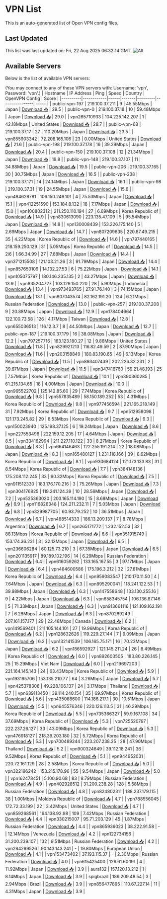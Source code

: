 # VPN List

This is an auto-generated list of Open VPN config files.

## Last Updated

This list was last updated on: Fri, 22 Aug 2025 06:32:14 GMT.
![Alt](https://repobeats.axiom.co/api/embed/186b98318ef1479477931607c1ad7d823f12451f.svg "Repobeats analytics image")

## Available Servers

Below is the list of available VPN servers:

(You may connect to any of these VPN servers with: Username: 'vpn', Password: 'vpn'.)
| Hostname | IP Address | Ping | Speed | Country | OpenVPN Config | Score |
|----------|------------|------|-------|---------|----------------| ----- |
| public-vpn-197 | 219.100.37.211 | 9 | 45.55Mbps | Japan | [Download 📥](./configs/server_0_JP.ovpn) | 29.5 |
| public-vpn-0 | 219.100.37.18 | 10 | 59.48Mbps | Japan | [Download 📥](./configs/server_1_JP.ovpn) | 29.0 |
| vpn265710933 | 104.225.142.207 | 1 | 42.18Mbps | United States | [Download 📥](./configs/server_2_US.ovpn) | 28.7 |
| public-vpn-68 | 219.100.37.17 | 27 | 110.20Mbps | Japan | [Download 📥](./configs/server_3_JP.ovpn) | 23.5 |
| vpn855903342 | 72.208.165.106 | 23 | 0.00Mbps | United States | [Download 📥](./configs/server_4_US.ovpn) | 21.6 |
| public-vpn-198 | 219.100.37.178 | 16 | 39.29Mbps | Japan | [Download 📥](./configs/server_5_JP.ovpn) | 20.4 |
| public-vpn-150 | 219.100.37.108 | 12 | 21.34Mbps | Japan | [Download 📥](./configs/server_6_JP.ovpn) | 19.8 |
| public-vpn-148 | 219.100.37.107 | 11 | 34.88Mbps | Japan | [Download 📥](./configs/server_7_JP.ovpn) | 19.5 |
| public-vpn-206 | 219.100.37.165 | 30 | 30.75Mbps | Japan | [Download 📥](./configs/server_8_JP.ovpn) | 16.5 |
| public-vpn-238 | 219.100.37.171 | 14 | 24.14Mbps | Japan | [Download 📥](./configs/server_9_JP.ovpn) | 16.1 |
| public-vpn-98 | 219.100.37.31 | 19 | 24.55Mbps | Japan | [Download 📥](./configs/server_10_JP.ovpn) | 15.6 |
| vpn484628781 | 106.150.249.101 | 4 | 75.53Mbps | Japan | [Download 📥](./configs/server_11_JP.ovpn) | 15.1 |
| vpn412251590 | 153.184.8.132 | 18 | 7.17Mbps | Japan | [Download 📥](./configs/server_12_JP.ovpn) | 15.0 |
| vpn100802312 | 211.250.110.194 | 27 | 6.69Mbps | Korea Republic of | [Download 📥](./configs/server_13_KR.ovpn) | 14.9 |
| vpn830613090 | 223.135.47.109 | 5 | 95.54Mbps | Japan | [Download 📥](./configs/server_14_JP.ovpn) | 14.8 |
| vpn130008439 | 153.226.175.140 | 5 | 2.69Mbps | Japan | [Download 📥](./configs/server_15_JP.ovpn) | 14.7 |
| vpn807209635 | 220.87.49.215 | 35 | 4.22Mbps | Korea Republic of | [Download 📥](./configs/server_16_KR.ovpn) | 14.6 |
| vpn797440165 | 218.159.250.129 | 31 | 5.05Mbps | Korea Republic of | [Download 📥](./configs/server_17_KR.ovpn) | 14.5 |
| 2i6 | 1.66.34.99 | 27 | 7.68Mbps | Japan | [Download 📥](./configs/server_18_JP.ovpn) | 14.4 |
| vpn371215508 | 121.103.21.26 | 3 | 91.79Mbps | Japan | [Download 📥](./configs/server_19_JP.ovpn) | 14.4 |
| vpn857650109 | 14.132.27.53 | 6 | 75.22Mbps | Japan | [Download 📥](./configs/server_20_JP.ovpn) | 14.1 |
| vpn105075797 | 180.146.235.135 | 2 | 43.27Mbps | Japan | [Download 📥](./configs/server_21_JP.ovpn) | 13.9 |
| vpn835204727 | 103.129.150.220 | 28 | 5.90Mbps | Indonesia | [Download 📥](./configs/server_22_ID.ovpn) | 13.4 |
| vpn973493765 | 27.91.76.140 | 3 | 74.15Mbps | Japan | [Download 📥](./configs/server_23_JP.ovpn) | 13.1 |
| vpn807043574 | 82.162.191.20 | 124 | 6.21Mbps | Russian Federation | [Download 📥](./configs/server_24_RU.ovpn) | 13.0 |
| public-vpn-257 | 219.100.37.208 | 9 | 20.88Mbps | Japan | [Download 📥](./configs/server_25_JP.ovpn) | 12.9 |
| vpn178404664 | 122.100.73.58 | 126 | 4.17Mbps | Taiwan | [Download 📥](./configs/server_26_TW.ovpn) | 12.8 |
| vpn655036513 | 116.12.3.7 | 8 | 44.50Mbps | Japan | [Download 📥](./configs/server_27_JP.ovpn) | 12.7 |
| public-vpn-187 | 219.100.37.179 | 16 | 38.08Mbps | Japan | [Download 📥](./configs/server_28_JP.ovpn) | 12.2 |
| vpn797257716 | 163.123.180.27 | 12 | 9.86Mbps | United States | [Download 📥](./configs/server_29_US.ovpn) | 11.8 |
| vpn829921213 | 116.82.49.59 | 2 | 87.90Mbps | Japan | [Download 📥](./configs/server_30_JP.ovpn) | 11.6 |
| vpn203158849 | 180.83.190.65 | 49 | 6.13Mbps | Korea Republic of | [Download 📥](./configs/server_31_KR.ovpn) | 11.5 |
| vpn893407439 | 202.226.32.231 | 2 | 39.67Mbps | Japan | [Download 📥](./configs/server_32_JP.ovpn) | 11.5 |
| vpn347416760 | 59.21.48.193 | 25 | 7.57Mbps | Korea Republic of | [Download 📥](./configs/server_33_KR.ovpn) | 10.1 |
| vpn390360285 | 61.215.134.65 | 18 | 4.00Mbps | Japan | [Download 📥](./configs/server_34_JP.ovpn) | 10.0 |
| vpn965522702 | 125.142.85.60 | 29 | 7.74Mbps | Korea Republic of | [Download 📥](./configs/server_35_KR.ovpn) | 9.8 |
| vpn557835489 | 58.150.189.252 | 53 | 4.31Mbps | Korea Republic of | [Download 📥](./configs/server_36_KR.ovpn) | 9.8 |
| vpn977456594 | 221.165.218.149 | 31 | 7.92Mbps | Korea Republic of | [Download 📥](./configs/server_37_KR.ovpn) | 9.7 |
| vpn512958098 | 121.173.245.82 | 29 | 8.53Mbps | Korea Republic of | [Download 📥](./configs/server_38_KR.ovpn) | 9.3 |
| vpn150023940 | 125.198.37.125 | 6 | 19.24Mbps | Japan | [Download 📥](./configs/server_39_JP.ovpn) | 8.6 |
| vpn227553496 | 222.159.12.205 | 17 | 4.64Mbps | Japan | [Download 📥](./configs/server_40_JP.ovpn) | 8.5 |
| vpn334162994 | 211.227.110.122 | 33 | 8.27Mbps | Korea Republic of | [Download 📥](./configs/server_41_KR.ovpn) | 8.3 |
| vpn664146463 | 122.255.191.214 | 22 | 18.08Mbps | Japan | [Download 📥](./configs/server_42_JP.ovpn) | 8.3 |
| vpn165480127 | 1.231.118.166 | 39 | 8.62Mbps | Korea Republic of | [Download 📥](./configs/server_43_KR.ovpn) | 8.1 |
| vpn930684124 | 121.173.133.83 | 31 | 8.54Mbps | Korea Republic of | [Download 📥](./configs/server_44_KR.ovpn) | 7.7 |
| vpn384148136 | 175.208.112.245 | 33 | 60.32Mbps | Korea Republic of | [Download 📥](./configs/server_45_KR.ovpn) | 7.5 |
| vpn911512330 | 183.176.170.216 | 3 | 75.26Mbps | Japan | [Download 📥](./configs/server_46_JP.ovpn) | 7.3 |
| vpn304176925 | 119.241.124.39 | 10 | 28.56Mbps | Japan | [Download 📥](./configs/server_47_JP.ovpn) | 7.2 |
| vpn525363020 | 203.165.114.190 | 15 | 8.68Mbps | Japan | [Download 📥](./configs/server_48_JP.ovpn) | 6.9 |
| vpn116826348 | 124.211.232.11 | 7 | 5.03Mbps | Japan | [Download 📥](./configs/server_49_JP.ovpn) | 6.8 |
| vpn329987705 | 60.93.79.252 | 10 | 36.51Mbps | Japan | [Download 📥](./configs/server_50_JP.ovpn) | 6.7 |
| vpn488514333 | 186.13.209.137 | 7 | 8.78Mbps | Argentina | [Download 📥](./configs/server_51_AR.ovpn) | 6.7 |
| vpn265171772 | 1.232.152.53 | 32 | 88.13Mbps | Korea Republic of | [Download 📥](./configs/server_52_KR.ovpn) | 6.6 |
| vpn351915749 | 153.174.36.231 | 3 | 32.12Mbps | Japan | [Download 📥](./configs/server_53_JP.ovpn) | 6.5 |
| vpn236606284 | 60.125.73.210 | 3 | 67.35Mbps | Japan | [Download 📥](./configs/server_54_JP.ovpn) | 6.5 |
| vpn201135917 | 89.189.102.196 | 14 | 6.29Mbps | Russian Federation | [Download 📥](./configs/server_55_RU.ovpn) | 6.4 |
| vpn616059262 | 133.165.167.55 | 3 | 97.17Mbps | Japan | [Download 📥](./configs/server_56_JP.ovpn) | 6.4 |
| vpn484600586 | 175.196.3.212 | 32 | 27.81Mbps | Korea Republic of | [Download 📥](./configs/server_57_KR.ovpn) | 6.4 |
| vpn959083547 | 210.170.11.50 | 4 | 7.64Mbps | Japan | [Download 📥](./configs/server_58_JP.ovpn) | 6.3 |
| vpn895290041 | 118.241.122.53 | 1 | 39.98Mbps | Japan | [Download 📥](./configs/server_59_JP.ovpn) | 6.3 |
| vpn147558648 | 133.130.255.16 | 9 | 4.22Mbps | Japan | [Download 📥](./configs/server_60_JP.ovpn) | 6.3 |
| vpn658345754 | 106.136.87.146 | 5 | 71.33Mbps | Japan | [Download 📥](./configs/server_61_JP.ovpn) | 6.3 |
| vpn913661116 | 121.109.162.191 | 7 | 6.28Mbps | Japan | [Download 📥](./configs/server_62_JP.ovpn) | 6.3 |
| vpn870289249 | 207.161.157.177 | 29 | 22.48Mbps | Canada | [Download 📥](./configs/server_63_CA.ovpn) | 6.2 |
| vpn149569401 | 211.105.144.101 | 27 | 19.96Mbps | Korea Republic of | [Download 📥](./configs/server_64_KR.ovpn) | 6.2 |
| vpn128632626 | 119.229.27.144 | 7 | 9.09Mbps | Japan | [Download 📥](./configs/server_65_JP.ovpn) | 6.2 |
| vpn132141539 | 106.165.75.171 | 16 | 70.23Mbps | Japan | [Download 📥](./configs/server_66_JP.ovpn) | 6.2 |
| vpn186592927 | 121.145.211.24 | 26 | 8.49Mbps | Korea Republic of | [Download 📥](./configs/server_67_KR.ovpn) | 6.0 |
| vpn892603505 | 183.80.226.145 | 25 | 15.29Mbps | Viet Nam | [Download 📥](./configs/server_68_VN.ovpn) | 6.0 |
| vpn219697203 | 221.164.145.143 | 24 | 63.43Mbps | Korea Republic of | [Download 📥](./configs/server_69_KR.ovpn) | 5.9 |
| vpn193195706 | 153.135.210.77 | 64 | 3.26Mbps | Japan | [Download 📥](./configs/server_70_JP.ovpn) | 5.7 |
| vpn425378308 | 49.228.106.137 | 24 | 3.17Mbps | Thailand | [Download 📥](./configs/server_71_TH.ovpn) | 5.7 |
| vpn639113450 | 39.114.240.154 | 35 | 69.97Mbps | Korea Republic of | [Download 📥](./configs/server_72_KR.ovpn) | 5.6 |
| vpn435088600 | 114.186.217.1 | 30 | 10.51Mbps | Japan | [Download 📥](./configs/server_73_JP.ovpn) | 5.5 |
| vpn645576346 | 220.126.113.5 | 31 | 46.29Mbps | Korea Republic of | [Download 📥](./configs/server_74_KR.ovpn) | 5.5 |
| vpn735366327 | 59.9.167.108 | 34 | 37.69Mbps | Korea Republic of | [Download 📥](./configs/server_75_KR.ovpn) | 5.3 |
| vpn725520797 | 222.237.26.127 | 33 | 43.09Mbps | Korea Republic of | [Download 📥](./configs/server_76_KR.ovpn) | 5.3 |
| vpn476918127 | 218.39.203.180 | 32 | 5.72Mbps | Korea Republic of | [Download 📥](./configs/server_77_KR.ovpn) | 5.3 |
| vpn700489244 | 223.207.238.25 | 28 | 47.90Mbps | Thailand | [Download 📥](./configs/server_78_TH.ovpn) | 5.2 |
| vpn900324649 | 39.112.18.241 | 36 | 9.52Mbps | Korea Republic of | [Download 📥](./configs/server_79_KR.ovpn) | 5.1 |
| vpn944952031 | 220.72.161.129 | 28 | 2.58Mbps | Korea Republic of | [Download 📥](./configs/server_80_KR.ovpn) | 5.0 |
| vpn322196242 | 153.215.178.96 | 55 | 9.54Mbps | Japan | [Download 📥](./configs/server_81_JP.ovpn) | 5.0 |
| vpn162478451 | 5.100.90.68 | 83 | 8.79Mbps | Russian Federation | [Download 📥](./configs/server_82_RU.ovpn) | 4.9 |
| vpn402928512 | 31.200.238.28 | 128 | 5.58Mbps | Russian Federation | [Download 📥](./configs/server_83_RU.ovpn) | 4.8 |
| vpn824802311 | 188.237.179.115 | 38 | 1.00Mbps | Moldova Republic of | [Download 📥](./configs/server_84_MD.ovpn) | 4.7 |
| vpn788556045 | 172.72.33.199 | 22 | 3.42Mbps | United States | [Download 📥](./configs/server_85_US.ovpn) | 4.7 |
| vpn859268561 | 164.138.92.98 | 109 | 7.42Mbps | Russian Federation | [Download 📥](./configs/server_86_RU.ovpn) | 4.4 |
| vpn330215007 | 95.71.203.129 | 45 | 1.87Mbps | Russian Federation | [Download 📥](./configs/server_87_RU.ovpn) | 4.4 |
| vpn865936023 | 38.222.91.58 | - | 12.14Mbps | Venezuela | [Download 📥](./configs/server_88_VE.ovpn) | 4.2 |
| vpn122734156 | 31.200.239.107 | 132 | 9.51Mbps | Russian Federation | [Download 📥](./configs/server_89_RU.ovpn) | 4.2 |
| vpn284289526 | 90.143.143.241 | - | 19.80Mbps | European Union | [Download 📥](./configs/server_90_EU.ovpn) | 4.1 |
| vpn153473402 | 37.193.115.37 | - | 2.30Mbps | Russian Federation | [Download 📥](./configs/server_91_RU.ovpn) | 4.0 |
| vpn615425400 | 126.61.60.191 | 4 | 11.92Mbps | Japan | [Download 📥](./configs/server_92_JP.ovpn) | 3.9 |
| aura132 | 157.120.13.212 | 1 | 8.14Mbps | Japan | [Download 📥](./configs/server_93_JP.ovpn) | 3.9 |
| spigbrazil | 186.209.48.54 | 3 | 2.94Mbps | Brazil | [Download 📥](./configs/server_94_BR.ovpn) | 3.9 |
| vpn856477895 | 110.67.227.14 | 11 | 4.31Mbps | Japan | [Download 📥](./configs/server_95_JP.ovpn) | 3.9 |
